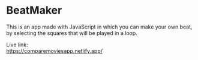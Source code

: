 # BeatMaker
This is an app made with JavaScript in which you can make your own beat, by selecting the squares that will be played in a loop.  

Live link:  
https://comparemoviesapp.netlify.app/
